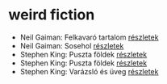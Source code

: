 # weird fiction

- Neil Gaiman: Felkavaró tartalom [részletek](../_details/Neil%20Gaiman.md#id_976)
- Neil Gaiman: Sosehol [részletek](../_details/Neil%20Gaiman.md#id_222)
- Stephen King: Puszta földek [részletek](../_details/Stephen%20King.md#id_545)
- Stephen King: Puszta földek [részletek](../_details/Stephen%20King.md#id_845)
- Stephen King: Varázsló és üveg [részletek](../_details/Stephen%20King.md#id_846)